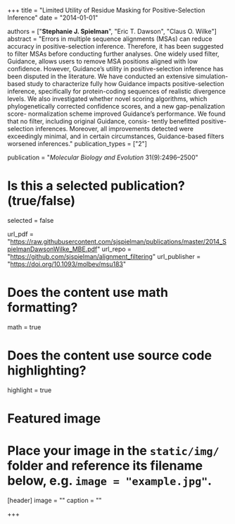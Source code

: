 +++
title = "Limited Utility of Residue Masking for Positive-Selection Inference"
date = "2014-01-01"


authors = ["**Stephanie J. Spielman**", "Eric T. Dawson", "Claus O. Wilke"]
abstract = "Errors in multiple sequence alignments (MSAs) can reduce accuracy in positive-selection inference. Therefore, it has been suggested to filter MSAs before conducting further analyses. One widely used filter, Guidance, allows users to remove MSA positions aligned with low confidence. However, Guidance’s utility in positive-selection inference has been disputed in the literature. We have conducted an extensive simulation-based study to characterize fully how Guidance impacts positive-selection inference, specifically for protein-coding sequences of realistic divergence levels. We also investigated whether novel scoring algorithms, which phylogenetically corrected confidence scores, and a new gap-penalization score- normalization scheme improved Guidance’s performance. We found that no filter, including original Guidance, consis- tently benefitted positive-selection inferences. Moreover, all improvements detected were exceedingly minimal, and in certain circumstances, Guidance-based filters worsened inferences."
publication_types = ["2"]

publication = "*Molecular Biology and Evolution* 31(9):2496–2500"

# Is this a selected publication? (true/false)
selected = false

url_pdf = "https://raw.githubusercontent.com/sjspielman/publications/master/2014_SpielmanDawsonWilke_MBE.pdf"
url_repo = "https://github.com/sjspielman/alignment_filtering"
url_publisher = "https://doi.org/10.1093/molbev/msu183"
# Does the content use math formatting?
math = true

# Does the content use source code highlighting?
highlight = true

# Featured image
# Place your image in the `static/img/` folder and reference its filename below, e.g. `image = "example.jpg"`.
[header]
image = ""
caption = ""

+++

<!-- More detail can easily be written here using *Markdown* and $\rm \LaTeX$ math code. -->
